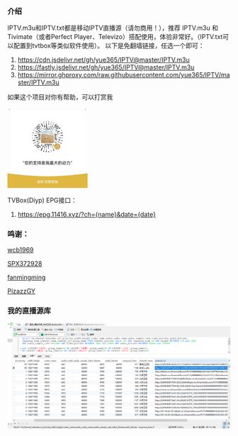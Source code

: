 ### 介绍
IPTV.m3u和IPTV.txt都是移动IPTV直播源（请勿商用！），推荐 IPTV.m3u 和 Tivimate（或者Perfect Player、Televizo）搭配使用，体验非常好。（IPTV.txt可以配置到tvtbox等类似软件使用）。
以下是免翻墙链接，任选一个即可：

1. https://cdn.jsdelivr.net/gh/yue365/IPTV@master/IPTV.m3u
2. https://fastly.jsdelivr.net/gh/yue365/IPTV@master/IPTV.m3u
3. https://mirror.ghproxy.com/raw.githubusercontent.com/yue365/IPTV/master/IPTV.m3u

如果这个项目对你有帮助，可以打赏我

<img src="https://github.com/yue365/IPTV/blob/master/zanshang.jpg" style="width:36%;height:36%;"/>

TVBox(Diyp) EPG接口：
1. https://epg.11416.xyz/?ch={name}&date={date}

### 鸣谢：
<a href="https://github.com/wcb1969/iptv/">wcb1969</a>

<a href="https://github.com/SPX372928/MyIPTV">SPX372928</a>

<a href="https://github.com/fanmingming/live">fanmingming</a>

<a href="https://github.com/PizazzGY/TVBox">PizazzGY</a>

### 我的直播源库
<img src="https://github.com/yue365/IPTV/blob/master/IPTV_data.png"/>
